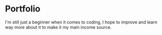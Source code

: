 # Portfolio

I'm still just a beginner when it comes to coding, I hope to improve and learn way more about it to make it my main income source.
